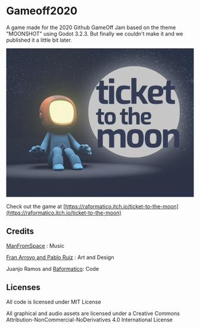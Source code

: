# Gameoff2020
A game made for the 2020 Github GameOff Jam based on the theme "MOONSHOT" using Godot 3.2.3. But finally we couldn't make it and we published it a little bit later.

![](\assets\Images\Header.png)

Check out the game at  [https://raformatico.itch.io/ticket-to-the-moon](https://raformatico.itch.io/ticket-to-the-moon)

## Credits

[ManFromSpace](https://soundcloud.com/manfromspace) : Music

[Fran Arroyo and Pablo Ruiz](http://somoschumbo.com/) : Art and Design

Juanjo Ramos and [Raformatico](https://youtube.com/c/raformatico): Code

## Licenses

All code is licensed under MIT License

All graphical and audio assets are licensed under a Creative Commons Attribution-NonCommercial-NoDerivatives 4.0 International License